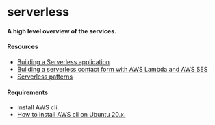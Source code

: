 # serverless

#### A high level overview of the services.


#### Resources
- [Building a Serverless application](https://aws.amazon.com/getting-started/hands-on/build-serverless-web-app-lambda-apigateway-s3-dynamodb-cognito/)
- [Building a serverless contact form with AWS Lambda and AWS SES](https://awstip.com/building-a-serverless-contact-form-with-aws-lambda-and-aws-ses-6c07de5323)
- [Serverless patterns](https://serverlessland.com/patterns)

#### Requirements
- Install AWS cli. 
- [How to install AWS cli on Ubuntu 20.x.](https://gist.github.com/alecsandrapetruescu/78a17b5c2e530787fea25814f6ccbc53)
